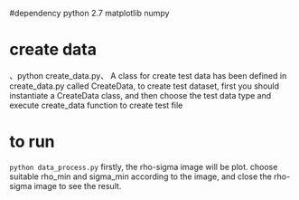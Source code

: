#dependency
python 2.7
matplotlib
numpy

# create data
、python create_data.py、
A class for create test data has been defined in create_data.py called CreateData, to create test dataset, first you should instantiate a CreateData class, and then choose the test data type and execute create_data function to create test file

# to run
`python data_process.py`
 firstly, the rho-sigma image will be plot. choose suitable rho_min and sigma_min according to the image, and close the rho-sigma image to see the result.



